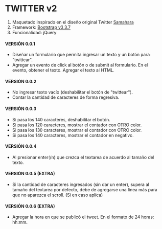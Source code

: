 # TWITTER v2

1. Maquetado inspirado en el diseño original Twitter [Samahara](https://twitter.com/SamaharaOficial)
2. Framework: [Bootstrap v3.3.7](https://getbootstrap.com/docs/3.3/)
3. Funcionalidad: jQuery

#### VERSIÓN 0.0.1
* Diseñar un formulario que permita ingresar un texto y un botón para "twittear".
* Agregar un evento de click al botón o de submit al formulario.
En el evento, obtener el texto.
Agregar el texto al HTML.

#### VERSIÓN 0.0.2
* No ingresar texto vacío (deshabilitar el botón de "twittear").
* Contar la cantidad de caracteres de forma regresiva.

#### VERSIÓN 0.0.3
* Si pasa los 140 caracteres, deshabilitar el botón.
* Si pasa los 120 caracteres, mostrar el contador con OTRO color.
* Si pasa los 130 caracteres, mostrar el contador con OTRO color.
* Si pasa los 140 caracteres, mostrar el contador en negativo.

#### VERSIÓN 0.0.4
* Al presionar enter(/n) que crezca el textarea de acuerdo al tamaño del texto.

#### VERSIÓN 0.0.5 (EXTRA)
* Si la cantidad de caracteres ingresados (sin dar un enter), supera al tamaño del textarea por defecto, debe de agregarse una línea más para que no aparezca el scroll. (Si en caso aplica)

#### VERSIÓN 0.0.6 (EXTRA)
* Agregar la hora en que se publicó el tweet. En el formato de 24 horas: hh:mm.
